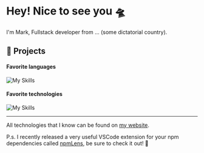 # Hey! Nice to see you 🛸

I'm Mark, Fullstack developer from ... (some dictatorial country).  

## 🫧 Projects


#### Favorite languages  

![My Skills](https://skillicons.dev/icons?i=ts,js,go)  
  
#### Favorite technologies  

![My Skills](https://skillicons.dev/icons?i=react,vuejs,nodejs,tailwind)  

---
All technologies that I know can be found on [my website](https://pilaton.com).

P.s. I recently released a very useful VSCode extension for your npm dependencies called [npmLens](https://marketplace.visualstudio.com/items?itemName=Pilaton.vscode-npm-lens), be sure to check it out! 🍻
